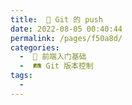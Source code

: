 ```yaml
---
title:  🚕 Git 的 push 
date: 2022-08-05 00:40:44
permalink: /pages/f50a8d/
categories:
  -  🚶 前端入门基础
  -  🛤 Git 版本控制
tags:
  - 
---
```

